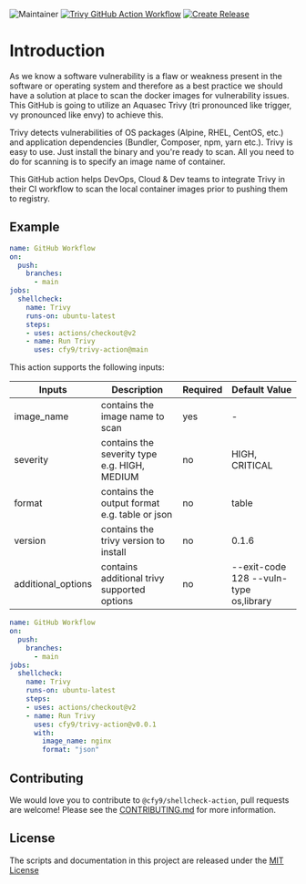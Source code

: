 ![Maintainer](https://img.shields.io/badge/Maintained%20By-cloudfy9-brightgreen) [![Trivy GitHub Action Workflow](https://github.com/cfy9/trivy-action/actions/workflows/main.yaml/badge.svg)](https://github.com/cfy9/trivy-action/actions/workflows/main.yaml) [![Create Release](https://github.com/cfy9/trivy-action/actions/workflows/release.yaml/badge.svg)](https://github.com/cfy9/trivy-action/actions/workflows/release.yaml)

# Introduction

As we know a software vulnerability is a flaw or weakness present in the software or operating system and therefore as a best practice we should have a solution at place to scan the docker images for vulnerability issues. This GitHub is going to utilize an Aquasec Trivy (tri pronounced like trigger, vy pronounced like envy) to achieve this. 

Trivy detects vulnerabilities of OS packages (Alpine, RHEL, CentOS, etc.) and application dependencies (Bundler, Composer, npm, yarn etc.). Trivy is easy to use. Just install the binary and you're ready to scan. All you need to do for scanning is to specify an image name of container.

This GitHub action helps DevOps, Cloud & Dev teams to integrate Trivy in their CI workflow to scan the local container images prior to pushing them to registry.

## Example

```yaml
name: GitHub Workflow
on:
  push:
    branches:
      - main
jobs:
  shellcheck:
    name: Trivy
    runs-on: ubuntu-latest
    steps:
    - uses: actions/checkout@v2
    - name: Run Trivy
      uses: cfy9/trivy-action@main
```

This action supports the following inputs:

|       Inputs         |                  Description                   |   Required  |   Default Value                           |
|----------------------|------------------------------------------------|-------------|-------------------------------------------|
|  image_name          | contains the image name to scan                |     yes     |                 -                         |
|  severity            | contains the severity type e.g. HIGH, MEDIUM   |     no      |         HIGH, CRITICAL                    |
|  format              | contains the output format e.g. table or json  |     no      |             table                         |
|  version             | contains the trivy version to install          |     no      |             0.1.6                         |
|  additional_options  | contains additional trivy supported options    |     no      |   --exit-code 128 --vuln-type os,library  |

```yaml
name: GitHub Workflow
on:
  push:
    branches:
      - main
jobs:
  shellcheck:
    name: Trivy
    runs-on: ubuntu-latest
    steps:
    - uses: actions/checkout@v2
    - name: Run Trivy
      uses: cfy9/trivy-action@v0.0.1
      with:
        image_name: nginx
        format: "json"
```

## Contributing
We would love you to contribute to `@cfy9/shellcheck-action`, pull requests are welcome! Please see the [CONTRIBUTING.md](CONTRIBUTING.md) for more information.

## License
The scripts and documentation in this project are released under the [MIT License](LICENSE)
